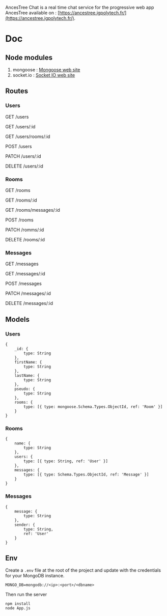 AncesTree Chat is a real time chat service for the progressive web app AncesTree available on : [https://ancestree.igpolytech.fr/](https://ancestree.igpolytech.fr/).

# Doc

## Node modules

1. mongoose : [Mongoose web site](https://mongoosejs.com/)
2. socket.io : [Socket IO web site](https://socket.io/)

## Routes 

### Users

GET /users

GET /users/:id

GET /users/rooms/:id

POST /users

PATCH /users/:id

DELETE /users/:id

### Rooms

GET /rooms

GET /rooms/:id

GET /rooms/messages/:id

POST /rooms

PATCH /romms/:id

DELETE /rooms/:id

### Messages

GET /messages

GET /messages/:id

POST /messages

PATCH /messages/:id

DELETE /messages/:id

## Models

### Users

```
{
    _id: {
        type: String
    },
    firstName: {
        type: String
    },
    lastName: {
        type: String
    },
    pseudo: {
        type: String
    },
    rooms: {
        type: [{ type: mongoose.Schema.Types.ObjectId, ref: 'Room' }]
    }
}
```
### Rooms

```
{
    name: {
        type: String
    },
    users: {
        type: [{ type: String, ref: 'User' }]
    },
    messages: {
        type: [{ type: Schema.Types.ObjectId, ref: 'Message' }]
    }
}   
```

### Messages
```
{
    message: {
        type: String
    },
    sender: {
        type: String,
        ref: 'User'
    }
}
```

## Env
Create a `.env` file at the root of the project and update with the credentials for your MongoDB instance.

```
MONGO_DB=mongodb://<ip>:<port>/<dbname>
```

Then run the server
```
npm install
node App.js
```

